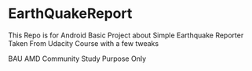# EarthQuakeReport
This Repo is for Android Basic Project about Simple Earthquake Reporter 
Taken From Udacity Course with a few tweaks

BAU AMD Community Study Purpose Only
